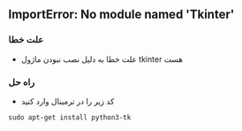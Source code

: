 ## ImportError: No module named 'Tkinter'

### علت خطا 

* علت خطا به دلیل نصب نبودن ماژول tkinter هست

### راه حل

* کد زیر را در ترمینال وارد کنید

```push
sudo apt-get install python3-tk 
```
